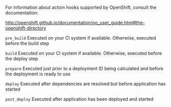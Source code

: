 For information about action hooks supported by OpenShift, consult the documentation:

http://openshift.github.io/documentation/oo_user_guide.html#the-openshift-directory

`pre_build` Executed on your CI system if available. Otherwise, executed before the build step

`build` Executed on your CI system if available. Otherwise, executed before the deploy step

`prepare` Executed just prior to a deployment ID being calculated and before the deployment is ready to use

`deploy` Executed after dependencies are resolved but before application has started

`post_deploy` Executed after application has been deployed and started
